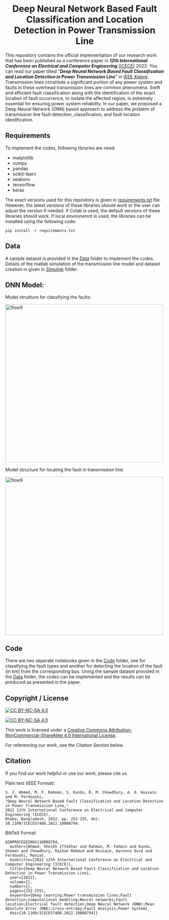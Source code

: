 <h1 align="center">Deep Neural Network Based Fault Classification and Location Detection in Power Transmission Line</h1> 


This repository contains the official implementation of our research work that has been published as a conference paper in ***12th International Conference on Electrical and Computer Engineering*** [(ICECE)](https://icece.buet.ac.bd/) 2022. You can read our paper tilted "***Deep Neural Network Based Fault Classification and Location Detection in Power Transmission Line***" in [IEEE Xplore](https://ieeexplore.ieee.org/document/10088794). Transmission lines constitute a significant portion of any power system and faults in these overhead transmission lines are common phenomena. Swift and efficient fault classification along with the identification of the exact location of fault occurrence, to isolate the affected region, is extremely essential for ensuring power system reliability. In our paper, we proposed a Deep Neural Network (DNN) based approach to address the problem of transmission line fault detection, classification, and fault location identification. 

## Requirements 
To implement the codes, following libraries are need: 
* matplotlib
* numpy
* pandas
* scikit-learn
* seaborn
* tensorflow
* keras

The exact versions used for this repository is given in [requirements.txt](requirements.txt) file. However, the latest versions of these libraries should work or the user can adjust the version if needed. If Colab is used, the default versions of these libraries should work. If local environemnt is used, the libraries can be installed using the following code:
```
pip install -r requirements.txt
```
## Data
A sample dataset is provided in the [Data](Data) folder to implement the codes. Details of the matlab simulation of the transmission line model and dataset creation in given in [SImulink](Simulink) folder. 

## DNN Model:

Model strudture for classifying the faults:

<img src="https://github.com/Sheikh0541/ICECE-2022-DNN-For-Transmission-Line/assets/69375725/143f17fc-b8ec-48af-8ae7-638937acfb0a" alt="flow9" width="500"/>

Model structure for locating the fault in transmission line:

<img src="https://github.com/Sheikh0541/ICECE-2022-DNN-For-Transmission-Line/assets/69375725/b009aeb6-8f38-4007-9406-656780732416" alt="flow9" width="500"/>


## Code 
There are two seperate notebooks given in the [Code](Code) folder, one for classifying the fault types and another for detecting the location of the fault (in km) from the corresponding bus. Uning the sample dataset provided in the [Data](Data) folder, the codes can be implemented and the results can be produced as presented in the paper.  

## Copyright / License 
[![CC BY-NC-SA 4.0][cc-by-nc-sa-shield]][cc-by-nc-sa]

[![CC BY-NC-SA 4.0][cc-by-nc-sa-image]][cc-by-nc-sa]

This work is licensed under a
[Creative Commons Attribution-NonCommercial-ShareAlike 4.0 International License][cc-by-nc-sa].

For referencing our work, see the Citation Section below. 

[cc-by-nc-sa]: https://spdx.org/licenses/CC-BY-NC-SA-4.0.html 
[cc-by-nc-sa-image]: https://licensebuttons.net/l/by-nc-sa/4.0/88x31.png
[cc-by-nc-sa-shield]: https://img.shields.io/badge/License-CC%20BY--NC--SA%204.0-lightgrey.svg 

## Citation 
If you find our work helpful or use our work, please cite us. 

Plain text (IEEE Format): 
```
S. I. Ahmed, M. F. Rahman, S. Kundu, R. M. Chowdhury, A. O. Hussain and M. Ferdoushi,
"Deep Neural Network Based Fault Classification and Location Detection in Power Transmission Line,"
2022 12th International Conference on Electrical and Computer Engineering (ICECE),
Dhaka, Bangladesh, 2022, pp. 252-255, doi: 10.1109/ICECE57408.2022.10088794.
```
BibTeX Format:
```
@INPROCEEDINGS{10088794,
  author={Ahmed, Sheikh Iftekhar and Rahman, M. Fahmin and Kundu, Shomen and Chowdhury, Raihan Mahmud and Hussain, Auronno Ovid and Ferdoushi, Munia},
  booktitle={2022 12th International Conference on Electrical and Computer Engineering (ICECE)}, 
  title={Deep Neural Network Based Fault Classification and Location Detection in Power Transmission Line}, 
  year={2022},
  volume={},
  number={},
  pages={252-255},
  keywords={Deep learning;Power transmission lines;Fault detection;Computational modeling;Neural networks;Fault location;Electrical fault detection;Deep Neural Network (DNN);Mean Absolute Error (MAE);Cross-entropy;Fault Analysis;Power System},
  doi={10.1109/ICECE57408.2022.10088794}}
```
